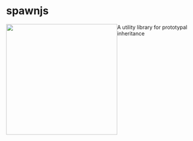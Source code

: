 spawnjs
=======

<img src="http://th00.deviantart.net/fs70/PRE/i/2012/049/e/f/spawn_chibi_by_justerneko-d4q4ec5.jpg" width="300px" style="float: left;" /> A utility library for prototypal inheritance
